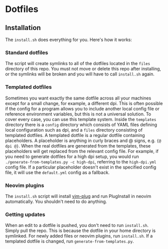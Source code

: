 # Dotfiles
## Installation
The `install.sh` does everything for you. Here's how it works:
### Standard dotfiles
The script will create symlinks to all of the dotfiles located in the `files` directory of this repo. You must not move or delete this repo after installing, or the symlinks will be broken and you will have to call `install.sh` again.
### Templated dotfiles
Sometimes you want exactly the same dotfile across all your machines except for a small change, for example, a different dpi. This is often possible if the config for a program allows you to include another local config file or reference environment variables, but this is not a universal solution. To cover every case, you can use this template system. Inside the `templates` directory there is a `config` directory which consists of YAML files defining local configuration such as dpi, and a `files` directory consisting of templated dotfiles. A templated dotfile is a regular dotfile containing placeholders. A placeholder is anything in curly braces and @ signs, e.g. `{@ dpi @}`. When the real dotfiles are generated from the templates, these placeholders will get replaced from the relevant config file. For example, if you need to generate dotfiles for a high dpi setup, you would run `./generate-from-templates.py -c high-dpi`, referring to the `high-dpi.yml` config file. If a particular placeholder doesn't exist in the specified config file, it will use the `default.yml` config as a fallback.
### Neovim plugins
The `install.sh` script will install [vim-plug](https://github.com/junegunn/vim-plug) and run PlugInstall in neovim automatically. You shouldn't need to do anything.
### Getting updates
When an edit to a dotfile is pushed, you don't need to run `install.sh`. Simply pull the repo. This is because the dotfile in your home directory is symlinked. For newly added files or neovim plugins, run `install.sh`. If a templated dotfile is changed, run `generate-from-templates.py`.
